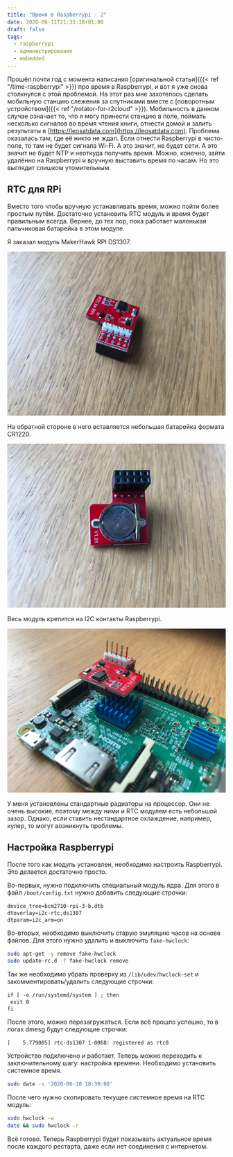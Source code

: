 ```yaml
---
title: "Время в Raspberrypi - 2"
date: 2020-06-11T21:35:18+01:00
draft: false
tags:
  - raspberrypi
  - администрирование
  - embedded
---
```


Прошёл почти год с момента написания [оригинальной статьи]({{< ref "/time-raspberrypi" >}}) про время в Raspberrypi, и вот я уже снова столкнулся с этой проблемой. На этот раз мне захотелось сделать мобильную станцию слежения за спутниками вместе с [поворотным устройством]({{< ref "/rotator-for-r2cloud" >}}). Мобильность в данном случае означает то, что я могу принести станцию в поле, поймать несколько сигналов во время чтения книги, отнести домой и залить результаты в [https://leosatdata.com](https://leosatdata.com). Проблема оказалась там, где её никто не ждал. Если отнести Raspberrypi в чисто-поле, то там не будет сигнала Wi-Fi. А это значит, не будет сети. А это значит не будет NTP и неоткуда получить время. Можно, конечно, зайти удалённо на Raspberrypi и вручную выставить время по часам. Но это выглядит слишком утомительным. 

## RTC для RPi

Вместо того чтобы вручную устанавливать время, можно пойти более простым путём. Достаточно установить RTC модуль и время будет правильным всегда. Вернее, до тех пор, пока работает маленькая пальчиковая батарейка в этом модуле.

Я заказал модуль MakerHawk RPI DS1307.

![](img/1.jpg)

На обратной стороне в него вставляется небольшая батарейка формата CR1220.

![](img/2.jpg)

Весь модуль крепится на I2C контакты Raspberrypi.

![](img/3.jpg)

У меня установлены стандартные радиаторы на процессор. Они не очень высокие, поэтому между ними и RTC модулем есть небольшой зазор. Однако, если ставить нестандартное охлаждение, например, кулер, то могут возникнуть проблемы. 

## Настройка Raspberrypi

После того как модуль установлен, необходимо настроить Raspberrypi. Это делается достаточно просто.

Во-первых, нужно подключить специальный модуль ядра. Для этого в файл ```/boot/config.txt``` нужно добавить следующие строчки:

```
device_tree=bcm2710-rpi-3-b.dtb
dtoverlay=i2c-rtc,ds1307
dtparam=i2c_arm=on
```

Во-вторых, необходимо выключить старую эмуляцию часов на основе файлов. Для этого нужно удалить и выключить ```fake-hwclock```:

```bash
sudo apt-get -y remove fake-hwclock
sudo update-rc.d -f fake-hwclock remove
```

Так же необходимо убрать проверку из ```/lib/udev/hwclock-set``` и закомментировать/удалить следующие строчки:

```
if [ -e /run/systemd/system ] ; then
 exit 0
fi
```

После этого, можно перезагружаться. Если всё прошло успешно, то в логах dmesg будут следующие строчки:

```
[    5.779005] rtc-ds1307 1-0068: registered as rtc0
```

Устройство подключено и работает. Теперь можно переходить к заключительному шагу: настройка времени. Необходимо установить системное время. 

```bash
sudo date -s '2020-06-10 18:30:00'
```

После чего нужно скопировать текущее системное время на RTC модуль:

```bash
sudo hwclock -w
date && sudo hwclock -r
```

Всё готово. Теперь Raspberrypi будет показывать актуальное время после каждого рестарта, даже если нет соединения с интернетом.